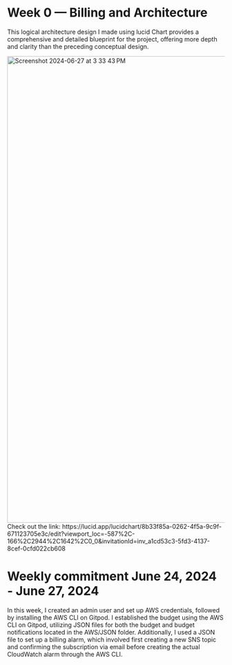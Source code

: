 # Week 0 — Billing and Architecture
This logical architecture design I made using lucid Chart provides a comprehensive and detailed blueprint for the project, offering more depth and clarity than the preceding conceptual design.

<img width="1081" alt="Screenshot 2024-06-27 at 3 33 43 PM" src="https://github.com/ThanhDatVu111/AWS_Project/assets/150296646/9f122988-de78-4ff8-8a4a-0d6ae1bea5b0">
Check out the link: https://lucid.app/lucidchart/8b33f85a-0262-4f5a-9c9f-671123705e3c/edit?viewport_loc=-587%2C-166%2C2944%2C1642%2C0_0&invitationId=inv_a1cd53c3-5fd3-4137-8cef-0cfd022cb608

# Weekly commitment June 24, 2024 - June 27, 2024
In this week, I created an admin user and set up AWS credentials, followed by installing the AWS CLI on Gitpod. I established the budget using the AWS CLI on Gitpod, utilizing JSON files for both the budget and budget notifications located in the AWS/JSON folder. Additionally, I used a JSON file to set up a billing alarm, which involved first creating a new SNS topic and confirming the subscription via email before creating the actual CloudWatch alarm through the AWS CLI.
